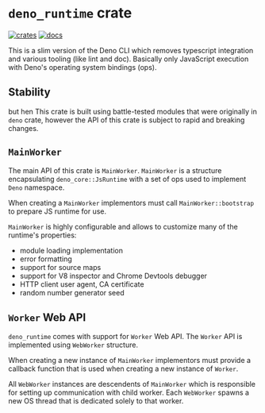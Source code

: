 # `deno_runtime` crate

[![crates](https://img.shields.io/crates/v/deno_runtime.svg)](https://crates.io/crates/deno_runtime)
[![docs](https://docs.rs/deno_runtime/badge.svg)](https://docs.rs/deno_runtime)

This is a slim version of the Deno CLI which removes typescript integration and
various tooling (like lint and doc). Basically only JavaScript execution with
Deno's operating system bindings (ops).

## Stability
but hen
This crate is built using battle-tested modules that were originally in `deno`
crate, however the API of this crate is subject to rapid and breaking changes.

## `MainWorker`

The main API of this crate is `MainWorker`. `MainWorker` is a structure
encapsulating `deno_core::JsRuntime` with a set of ops used to implement `Deno`
namespace.

When creating a `MainWorker` implementors must call `MainWorker::bootstrap` to
prepare JS runtime for use.

`MainWorker` is highly configurable and allows to customize many of the
runtime's properties:

- module loading implementation
- error formatting
- support for source maps
- support for V8 inspector and Chrome Devtools debugger
- HTTP client user agent, CA certificate
- random number generator seed

## `Worker` Web API

`deno_runtime` comes with support for `Worker` Web API. The `Worker` API is
implemented using `WebWorker` structure.

When creating a new instance of `MainWorker` implementors must provide a
callback function that is used when creating a new instance of `Worker`.

All `WebWorker` instances are descendents of `MainWorker` which is responsible
for setting up communication with child worker. Each `WebWorker` spawns a new OS
thread that is dedicated solely to that worker.
